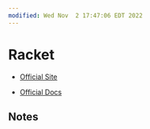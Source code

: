 ```yaml
---
modified: Wed Nov  2 17:47:06 EDT 2022
---
```

# Racket

- [Official Site](https://racket-lang.org/)

- [Official Docs](https://docs.racket-lang.org/)

## Notes
